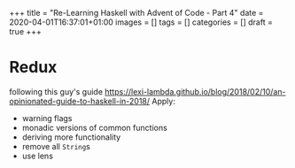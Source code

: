 +++
title = "Re-Learning Haskell with Advent of Code - Part 4"
date = 2020-04-01T16:37:01+01:00
images = []
tags = []
categories = []
draft = true
+++

# Redux

following this guy's guide https://lexi-lambda.github.io/blog/2018/02/10/an-opinionated-guide-to-haskell-in-2018/
Apply:
- warning flags
- monadic versions of common functions
- deriving more functionality
- remove all `String`s
- use lens


